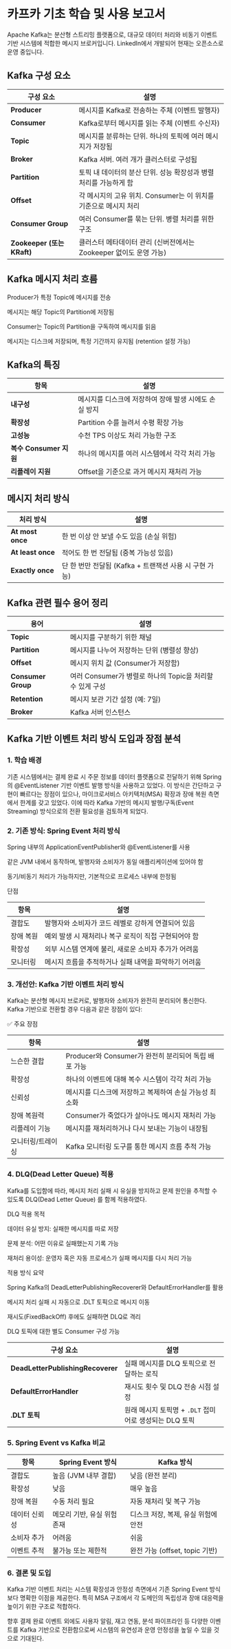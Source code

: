# 카프카 기초 학습 및 사용 보고서

Apache Kafka는 분산형 스트리밍 플랫폼으로, 대규모 데이터 처리와 비동기 이벤트 기반 시스템에 적합한 메시지 브로커입니다.
LinkedIn에서 개발되어 현재는 오픈소스로 운영 중입니다.

## Kafka 구성 요소

| 구성 요소              | 설명                                                                 |
|------------------------|----------------------------------------------------------------------|
| **Producer**            | 메시지를 Kafka로 전송하는 주체 (이벤트 발행자)                      |
| **Consumer**            | Kafka로부터 메시지를 읽는 주체 (이벤트 수신자)                      |
| **Topic**               | 메시지를 분류하는 단위. 하나의 토픽에 여러 메시지가 저장됨         |
| **Broker**              | Kafka 서버. 여러 개가 클러스터로 구성됨                            |
| **Partition**           | 토픽 내 데이터의 분산 단위. 성능 확장성과 병렬 처리를 가능하게 함   |
| **Offset**              | 각 메시지의 고유 위치. Consumer는 이 위치를 기준으로 메시지 처리    |
| **Consumer Group**      | 여러 Consumer를 묶는 단위. 병렬 처리를 위한 구조                    |
| **Zookeeper (또는 KRaft)** | 클러스터 메타데이터 관리 (신버전에서는 Zookeeper 없이도 운영 가능)  |


## Kafka 메시지 처리 흐름
Producer가 특정 Topic에 메시지를 전송

메시지는 해당 Topic의 Partition에 저장됨

Consumer는 Topic의 Partition을 구독하여 메시지를 읽음

메시지는 디스크에 저장되며, 특정 기간까지 유지됨 (retention 설정 가능)

## Kafka의 특징

| 항목                | 설명                                                              |
|---------------------|-------------------------------------------------------------------|
| **내구성**           | 메시지를 디스크에 저장하여 장애 발생 시에도 손실 방지             |
| **확장성**           | Partition 수를 늘려서 수평 확장 가능                              |
| **고성능**           | 수천 TPS 이상도 처리 가능한 구조                                   |
| **복수 Consumer 지원** | 하나의 메시지를 여러 시스템에서 각각 처리 가능                    |
| **리플레이 지원**     | Offset을 기준으로 과거 메시지 재처리 가능                         |


## 메시지 처리 방식

| 처리 방식        | 설명                                                              |
|------------------|-------------------------------------------------------------------|
| **At most once**  | 한 번 이상 안 보낼 수도 있음 (손실 위험)                         |
| **At least once** | 적어도 한 번 전달됨 (중복 가능성 있음)                          |
| **Exactly once**  | 단 한 번만 전달됨 (Kafka + 트랜잭션 사용 시 구현 가능)           |


## Kafka 관련 필수 용어 정리

| 용어            | 설명                                                              |
|-----------------|-------------------------------------------------------------------|
| **Topic**        | 메시지를 구분하기 위한 채널                                       |
| **Partition**    | 메시지를 나누어 저장하는 단위 (병렬성 향상)                      |
| **Offset**       | 메시지 위치 값 (Consumer가 저장함)                               |
| **Consumer Group** | 여러 Consumer가 병렬로 하나의 Topic을 처리할 수 있게 구성       |
| **Retention**    | 메시지 보관 기간 설정 (예: 7일)                                  |
| **Broker**       | Kafka 서버 인스턴스                                              |



## Kafka 기반 이벤트 처리 방식 도입과 장점 분석

### 1. 학습 배경
기존 시스템에서는 결제 완료 시 주문 정보를 데이터 플랫폼으로 전달하기 위해 Spring의 @EventListener 기반 이벤트 발행 방식을 사용하고 있었다. 이 방식은 간단하고 구현이 빠르다는 장점이 있으나, 마이크로서비스 아키텍처(MSA) 확장과 장애 복원 측면에서 한계를 갖고 있었다. 이에 따라 Kafka 기반의 메시지 발행/구독(Event Streaming) 방식으로의 전환 필요성을 검토하게 되었다.

### 2. 기존 방식: Spring Event 처리 방식
Spring 내부의 ApplicationEventPublisher와 @EventListener를 사용

같은 JVM 내에서 동작하며, 발행자와 소비자가 동일 애플리케이션에 있어야 함

동기/비동기 처리가 가능하지만, 기본적으로 프로세스 내부에 한정됨

단점

| 항목       | 설명                                                                |
|------------|---------------------------------------------------------------------|
| 결합도     | 발행자와 소비자가 코드 레벨로 강하게 연결되어 있음                 |
| 장애 복원  | 예외 발생 시 재처리나 복구 로직이 직접 구현되어야 함              |
| 확장성     | 외부 시스템 연계에 불리, 새로운 소비자 추가가 어려움              |
| 모니터링   | 메시지 흐름을 추적하거나 실패 내역을 파악하기 어려움              |


### 3. 개선안: Kafka 기반 이벤트 처리 방식
Kafka는 분산형 메시지 브로커로, 발행자와 소비자가 완전히 분리되어 통신한다. Kafka 기반으로 전환할 경우 다음과 같은 장점이 있다:

✅ 주요 장점

| 항목             | 설명                                                             |
|------------------|------------------------------------------------------------------|
| 느슨한 결합       | Producer와 Consumer가 완전히 분리되어 독립 배포 가능             |
| 확장성           | 하나의 이벤트에 대해 복수 시스템이 각각 처리 가능               |
| 신뢰성           | 메시지를 디스크에 저장하고 복제하여 손실 가능성 최소화          |
| 장애 복원력      | Consumer가 죽었다가 살아나도 메시지 재처리 가능                 |
| 리플레이 기능     | 메시지를 재처리하거나 다시 보내는 기능이 내장됨                 |
| 모니터링/트레이싱 | Kafka 모니터링 도구를 통한 메시지 흐름 추적 가능               |

### 4. DLQ(Dead Letter Queue) 적용
Kafka를 도입함에 따라, 메시지 처리 실패 시 유실을 방지하고 문제 원인을 추적할 수 있도록 DLQ(Dead Letter Queue) 를 함께 적용하였다.

DLQ 적용 목적

데이터 유실 방지: 실패한 메시지를 따로 저장

문제 분석: 어떤 이유로 실패했는지 기록 가능

재처리 용이성: 운영자 혹은 자동 프로세스가 실패 메시지를 다시 처리 가능

적용 방식 요약

Spring Kafka의 DeadLetterPublishingRecoverer와 DefaultErrorHandler를 활용

메시지 처리 실패 시 자동으로 <topic>.DLT 토픽으로 메시지 이동

재시도(FixedBackOff) 후에도 실패하면 DLQ로 격리

DLQ 토픽에 대한 별도 Consumer 구성 가능

| 구성 요소                   | 설명                                                    |
|----------------------------|---------------------------------------------------------|
| **DeadLetterPublishingRecoverer** | 실패 메시지를 DLQ 토픽으로 전달하는 로직                   |
| **DefaultErrorHandler**          | 재시도 횟수 및 DLQ 전송 시점 설정                          |
| **.DLT 토픽**                    | 원래 메시지 토픽명 + `.DLT` 접미어로 생성되는 DLQ 토픽     |


### 5. Spring Event vs Kafka 비교
| 항목           | Spring Event 방식             | Kafka 방식                 |
|----------------|-------------------------------|--------------------------|
| 결합도         | 높음 (JVM 내부 결합)          | 낮음 (완전 분리)               |
| 확장성         | 낮음                          | 매우 높음                    |
| 장애 복원      | 수동 처리 필요                | 자동 재처리 및 복구 가능           |
| 데이터 신뢰성  | 메모리 기반, 유실 위험 존재   | 디스크 저장, 복제, 유실 위험에 안전    |
| 소비자 추가    | 어려움                        | 쉬움                       |
| 이벤트 추적    | 불가능 또는 제한적            | 완전 가능 (offset, topic 기반) |


### 6. 결론 및 도입
Kafka 기반 이벤트 처리는 시스템 확장성과 안정성 측면에서 기존 Spring Event 방식보다 명확한 이점을 제공한다. 특히 MSA 구조에서 각 도메인의 독립성과 장애 대응력을 높이기 위한 구조로 적합하다.

향후 결제 완료 이벤트 외에도 사용자 알림, 재고 연동, 분석 파이프라인 등 다양한 이벤트를 Kafka 기반으로 전환함으로써 시스템의 유연성과 운영 안정성을 높일 수 있을 것으로 기대된다.